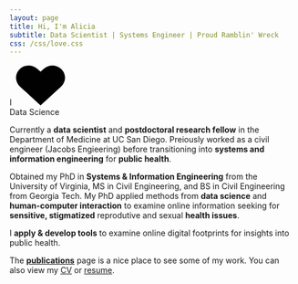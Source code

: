 ```yaml
---
layout: page
title: Hi, I'm Alicia
subtitle: Data Scientist | Systems Engineer | Proud Ramblin' Wreck
css: /css/love.css
---
```


<div class="withLove">
  <span class="alpha">I</span>
      <svg version="1.1" xmlns="http://www.w3.org/2000/svg" xmlns:xlink="http://www.w3.org/1999/xlink" x="0px" y="0px" width="92px" height="72px" viewBox="0 0 92 72" enable-background="new 0 0 92 72" xml:space="preserve" class="heart">
        <g>
          <path fill="#010101" d="M82.32,7.888c-8.359-7.671-21.91-7.671-30.271,0l-5.676,5.21l-5.678-5.21c-8.357-7.671-21.91-7.671-30.27,0 c-9.404,8.631-9.404,22.624,0,31.255l35.947,32.991L82.32,39.144C91.724,30.512,91.724,16.52,82.32,7.888z"></path>
        </g>
      </svg>
      <span class="omega"><br>Data Science </span>
</div>

<p class="about-text">
<span class="fa fa-briefcase about-icon"></span>
Currently a <strong>data scientist</strong> and <strong>postdoctoral research fellow</strong> in the Department of Medicine at UC San Diego. Preiously worked as a civil engineer (Jacobs Engieering) before transitioning into <strong>systems and information engineering</strong> for <strong>public health</strong>. 
</p>

<p class="about-text">
<span class="fa fa-graduation-cap about-icon"></span>
Obtained my PhD in <strong>Systems & Information Engineering</strong> from the University of Virginia, MS in Civil Engineering, and BS in Civil Engineering from Georgia Tech. My PhD applied methods from <strong>data science</strong> and <strong>human-computer interaction</strong> to examine online information seeking for <strong>sensitive, stigmatized</strong> reprodutive and sexual <strong>health issues</strong>. 
</p>

<p class="about-text">
<span class="fa fa-code about-icon"></span>
I <strong>apply & develop tools</strong> to examine online digital footprints for insights into public health.
</p>

<p class="about-text">
<span class="fa fa-file-text-o about-icon"></span>
The <strong><a href="/publications">publications</a></strong> page is a nice place to see some of my work. You can also view my <a href="documents/CV_102319.pdf">CV</a> or <a href="documents/Resume_102319.pdf">resume</a>. 
</p>
